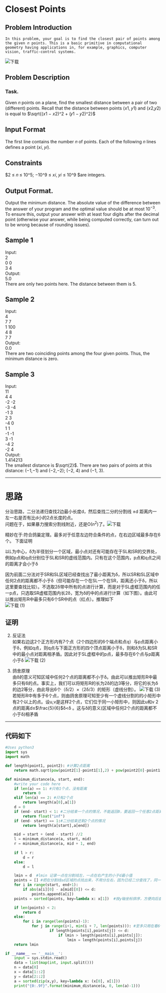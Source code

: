 # Closest Points

## Problem Introduction

    In this problem, your goal is to find the closest pair of points among the given 𝑛 points. This is a basic primitive in computational geometry having applications in, for example, graphics, computer vision, traffic-control systems.
![下载](https://user-images.githubusercontent.com/41032510/167538241-edf1d543-89f8-4e7f-b1f5-6a1d5fc5d589.jpg)


## Problem Description

### Task.

Given 𝑛 points on a plane, find the smallest distance between a pair of two (different) points. Recall that the distance between points (𝑥1, 𝑦1) and (𝑥2,𝑦2) is equal to  $\sqrt{(𝑥1 − 𝑥2)^2 + (𝑦1 − 𝑦2)^2}$

## Input Format

The first line contains the number 𝑛 of points. Each of the following 𝑛 lines defines a point (𝑥𝑖, 𝑦𝑖).

## Constraints

$2 ≤ 𝑛 ≤ 10^5; −10^9 ≤ 𝑥𝑖, 𝑦𝑖 ≤ 10^9 $are integers.

## Output Format.

Output the minimum distance. The absolute value of the difference between the answer of your program and the optimal value should be at most $10^{−3}$. To ensure this, output your answer with at least four digits after the decimal point (otherwise your answer, while being computed correctly, can turn out to be wrong because of rounding issues).

## Sample 1

Input:  
2  
0 0  
3 4  
Output:  
5.0  
There are only two points here. The distance between them is 5.

## Sample 2

Input:  
4  
7 7  
1 100  
4 8  
7 7  
Output:  
0.0  
There are two coinciding points among the four given points. Thus, the minimum distance is zero.

## Sample 3

Input:  
11  
4 4  
-2 -2  
-3 -4  
-1 3  
2 3  
-4 0  
1 1  
-1 -1  
3 -1  
-4 2  
-2 4  
Output:  
1.414213  
The smallest distance is $\sqrt{2}$. There are two pairs of points at this distance: (−1,−1) and (−2,−2); (−2, 4) and (−1, 3).

--------

# 思路

分治思路，二分法递归查找2边最小长度d，然后查找二分的分割线 ±d 距离内一左一右是否有比d小的2点长度的点。  
问题在于，如果暴力搜索分割线附近，还是O($n^2$)了。![下载](https://user-images.githubusercontent.com/41032510/167538454-ef56b0e2-51bf-46e9-9151-1f0ebbd03d1d.png)

精妙在于:符合鸽巢定理。最多对于任意左边符合条件的点，在右边区域最多存在6个。
下面证明

以L为中心，δ为半径划分一个区域，最小点对还有可能存在于SL和SR的交界处，例如p点和q点分别位于SL和SR的虚线范围内。只有在这个范围内，p点和q点之间的距离才会小于δ

因为前面二分法对于SR和SL区域已经查找出了最小距离为δ，所以SR和SL区域中任何2点的距离都不小于δ（但可能存在一个在SL一个在SR，距离还小于δ，所以这里要查找比较）。不选取2δ带中所有的点进行计算，而是对于SL虚框范围内的任一p点，只选取SR虚框范围内长2δ，宽为δ的中的点进行计算（如下图）。由此可以推出矩形R中最多只有6个SR中的点（红点）。推理如下  
![下载 (1)](https://user-images.githubusercontent.com/41032510/167538515-8f04879d-2a66-46cc-8e80-11002f3419e9.png)

## 证明

2. 反证法  
    如果右边这2个正方形内有7个点（2个四边形的6个端点和点q）与p点距离小于δ，例如q点，则q点与下面正方形的四个顶点距离小于δ，则和δ为SL和SR中的最小点对距离相矛盾。因此对于SL虚框中的p点，最多存在6个点与p距离小于δ
    ![下载 (2)](https://user-images.githubusercontent.com/41032510/167538564-0010f0c4-e13b-449c-a6d7-687939f5facd.png)

2. 鸽舍原理  
由δ的意义可知区域中任何2个点的距离都不小于δ。由此可以推出矩形R中最多只有6的点。事实上，我们可以将矩形R的长为2δ的边3等分，将它的长为δ的边2等分，由此导出6个（δ/2）×（2δ/3）的矩形（虚线分割）。
![下载 (3)](https://user-images.githubusercontent.com/41032510/167538618-8352a99e-8d5f-4444-a883-82de526390bb.png)
若矩形R中有多于6个点，则由鸽舍原理可知至少有一个虚线分割的的小矩形中有2个以上的点。设u,v是这样2个点，它们位于同一小矩形中，则因此u和v 2点的距离d≤$\frac{5}{6}$δ<δ 。这与δ的意义(区域中任何2个点的距离都不小于δ)相矛盾

----

## 代码如下


```python
#Uses python3
import sys
import math

def length(point1, point2): #计算2点距离
    return math.sqrt(pow(point2[1]-point1[1],2) + pow(point2[0]-point1[0],2))

def minimum_distance(a, start, end):
    #write your code here
    if len(a) == 1: #只有1个点，没有距离
        return 0
    elif len(a) == 2: #只有2个点
        return length(a[0],a[1])
    d = 0
    if (end- start) < 1: #二分结束一个点的情况，不能返回0，要返回一个任意2点距离都比之小的值，即无穷大。
        return float("inf")
    if (end- start) == 1:#二分结束还剩2个点的情况
        return length(a[start],a[end])

    mid = start + (end - start) //2
    l = minimum_distance(a, start, mid)
    r = minimum_distance(a, mid + 1, end)
    
    if l > r:
        d = r
    else:
        d = l

    lmin = d  #lmin 记录一点在分割线左，一点在右产生的小于d最小值
    points = [] #把在分割线±d区域的点找出来，不用分左右，因为已经二分查找了，同一边的点距离肯定大于d
    for i in range(start, end+1):
        if abs(a[i][0] - a[mid][0]) <= d:
            points.append(a[i])
    points = sorted(points, key=lambda x: x[1])  #按y轴坐标排序，方便向后查找6个点。因为x轴间距已经固定，最小值肯定出在y轴间隔较近的点

    if len(points) < 2:
        return d
    else:
        for i in range(len(points)-1):
            for j in range(i+1, min(i + 7, len(points))): #至多只用在看6个点
                    if length(points[i],points[j]) <= d:
                        if lmin > length(points[i],points[j]):
                            lmin = length(points[i],points[j])
    return lmin

if __name__ == '__main__':
    input = sys.stdin.read()
    data = list(map(int, input.split()))
    n = data[0]
    x = data[1::2]
    y = data[2::2]
    a = sorted(zip(x,y), key=lambda x: (x[0], x[1]))
    print("{0:.9f}".format(minimum_distance(a, 0, len(a)-1)))
```

